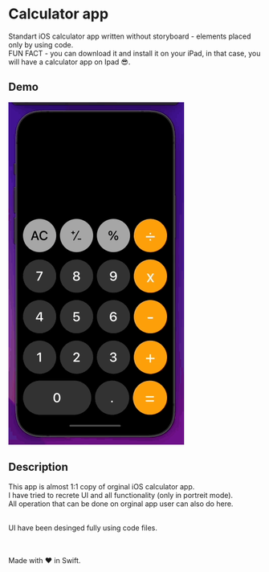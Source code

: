 # Calculator app
Standart iOS calculator app written without storyboard - elements placed only by using code. </br>
FUN FACT - you can download it and install it on your iPad, in that case, you will have a calculator app on Ipad 😎. </br>


## Demo

<img src="readme_files/demo.gif" alt="demo_gif" width="350"/> 

## Description

This app is almost 1:1 copy of orginal iOS calculator app. </br>
I have tried to recrete UI and all functionality (only in portreit mode). </br>
All operation that can be done on orginal app user can also do here. </br></br>

UI have been desinged fully using code files. </br></br></br>

Made with ♥️ in Swift.

